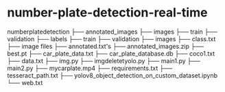 # number-plate-detection-real-time

numberplatedetection
├── annotated_images
  ├── images
    ├── train
    ├── validation
  ├── labels
    ├── train
    ├── validation
├── images
  ├── class.txt
  ├── image files
  ├── annotated.txt's
├── annotated_images.zip
├── best.pt
├── car_plate_data.txt
├── car_plate_database.db
├── coco1.txt
├── data.txt
├── img.py
├── imgdeletetyolo.py
├── main1.py
├── main2.py
├── mycarplate.mp4
├── requirements.txt
├── tesseract_path.txt
├── yolov8_object_detection_on_custom_dataset.ipynb
└── web.txt

